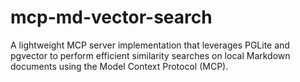 # mcp-md-vector-search
A lightweight MCP server implementation that leverages PGLite and pgvector to perform efficient similarity searches on local Markdown documents using the Model Context Protocol (MCP).

